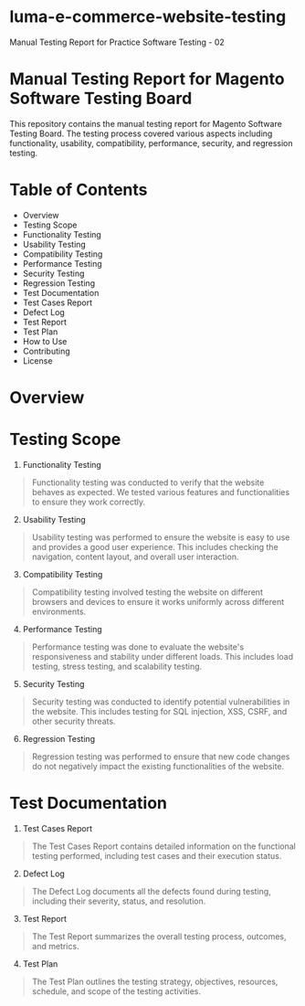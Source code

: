 # luma-e-commerce-website-testing
Manual Testing Report for Practice Software Testing - 02
# Manual Testing Report for Magento Software Testing Board
This repository contains the manual testing report for Magento Software Testing Board. The testing process covered various aspects including functionality, usability, compatibility, performance, security, and regression testing.
# Table of Contents
- Overview
- Testing Scope
- Functionality Testing
- Usability Testing
- Compatibility Testing
- Performance Testing
- Security Testing
- Regression Testing
- Test Documentation
- Test Cases Report
- Defect Log
- Test Report
- Test Plan
- How to Use
- Contributing
- License
# Overview
# Testing Scope
1. Functionality Testing
> Functionality testing was conducted to verify that the website behaves as expected. We tested various features and functionalities to ensure they work correctly.

2. Usability Testing
> Usability testing was performed to ensure the website is easy to use and provides a good user experience. This includes checking the navigation, content layout, and overall user interaction.

3. Compatibility Testing
> Compatibility testing involved testing the website on different browsers and devices to ensure it works uniformly across different environments.

4. Performance Testing
> Performance testing was done to evaluate the website's responsiveness and stability under different loads. This includes load testing, stress testing, and scalability testing.

5. Security Testing
> Security testing was conducted to identify potential vulnerabilities in the website. This includes testing for SQL injection, XSS, CSRF, and other security threats.

6. Regression Testing
> Regression testing was performed to ensure that new code changes do not negatively impact the existing functionalities of the website.

# Test Documentation
1. Test Cases Report
> The Test Cases Report contains detailed information on the functional testing performed, including test cases and their execution status.

2. Defect Log
> The Defect Log documents all the defects found during testing, including their severity, status, and resolution.

3. Test Report
> The Test Report summarizes the overall testing process, outcomes, and metrics.

4. Test Plan
> The Test Plan outlines the testing strategy, objectives, resources, schedule, and scope of the testing activities.
